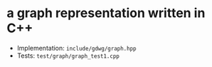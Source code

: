 # a graph representation written in C++
- Implementation: `include/gdwg/graph.hpp`
- Tests: `test/graph/graph_test1.cpp`
